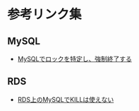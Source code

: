 # 参考リンク集

## MySQL
- [MySQLでロックを特定し、強制終了する](https://qiita.com/RyutaKojima/items/a76f4cd4c94d1989a4a5)

## RDS
- [RDS上のMySQLでKILLは使えない](https://saku.io/cant-use-kill-on-rds-mysql/)
